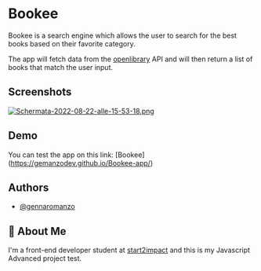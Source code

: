 
# Bookee

Bookee is a search engine which allows the user to search for the best books based on their favorite category.

The app will fetch data from the [openlibrary]("https://openlibrary.org/developers/api") API and will then return a list of books that match the user  input.



## Screenshots

[![Schermata-2022-08-22-alle-15-53-18.png](https://i.postimg.cc/VvXWPj5x/Schermata-2022-08-22-alle-15-53-18.png)](https://postimg.cc/QKxTpKQm)


## Demo
You can test the app on this link:
[Bookee] (https://gemanzodev.github.io/Bookee-app/)



## Authors

- [@gennaromanzo](https://github.com/GeManzoDev)


## 🚀 About Me
I'm a front-end developer student at [start2impact]("https://www.start2impact.it/") and this is my Javascript Advanced project test. 

